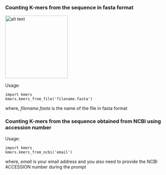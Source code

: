 ### Counting K-mers from the sequence in fasta format  
<img src="https://upload.wikimedia.org/wikipedia/commons/thumb/8/8a/K-mer_diagram.svg/640px-K-mer_diagram.svg.png?1603804064236" alt="alt text" width="200">


Usage: 
```
import kmers
kmers.kmers_from_file('filename.fasta')
```

where, *filename.fasta* is the name of the file in fasta format  

### Counting K-mers from the sequence obtained from NCBI using accession number
Usage:  

```
import kmers
kmers.kmers_from_ncbi('email')
```

where, *email* is your email address and you also need to provide the NCBI ACCESSION number during the prompt
